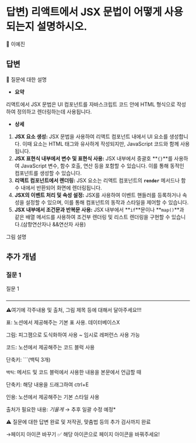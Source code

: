 # 답변) 리액트에서 JSX 문법이 어떻게 사용되는지 설명하시오.

<aside>
💫 이예진

</aside>

## 답변

<aside>
📌 질문에 대한 설명

</aside>

- **요약**

리액트에서 JSX 문법은 UI 컴포넌트를 자바스크립트 코드 안에 HTML 형식으로 작성하여 정의하고 렌더링하는데 사용됩니다.

- **상세**
1. **JSX 요소 생성:** JSX 문법을 사용하여 리액트 컴포넌트 내에서 UI 요소를 생성합니다. 이때 요소는 HTML 태그와 유사하게 작성되지만, JavaScript 코드와 함께 사용됩니다.
2. **JSX 표현식 내부에서 변수 및 표현식 사용:** JSX 내부에서 중괄호 **`{}`**를 사용하여 JavaScript 변수, 함수 호출, 연산 등을 포함할 수 있습니다. 이를 통해 동적인 컴포넌트를 생성할 수 있습니다.
3. **리액트 컴포넌트에서 렌더링:** JSX 요소는 리액트 컴포넌트의 **`render`** 메서드나 함수 내에서 반환되어 화면에 렌더링됩니다.
4. **JSX의 이벤트 처리 및 속성 설정:** JSX를 사용하여 이벤트 핸들러를 등록하거나 속성을 설정할 수 있으며, 이를 통해 컴포넌트의 동작과 스타일을 제어할 수 있습니다.
5. **JSX 내부에서 조건문과 반복문 사용:** JSX 내부에서 **`if`**문이나 **`map()`**과 같은 배열 메서드를 사용하여 조건부 렌더링 및 리스트 렌더링을 구현할 수 있습니다.(삼항연산자나 &&연산자 사용)

그림 설명

## 추가 개념

### 질문 1

질문 1

### 

---

⚠️여기에 각주내용 및 출처, 그림 제목 등에 대해서 달아주세요!!!

표: 노션에서 제공해주는 기본 표 사용. 데이터베이스X

그림: 피그잼으로 도식화하여 사용 ~ 임시로 레퍼런스 사용 가능

코드: 노션에서 제공해주는 코드 블럭 사용 

단축키: ```(백틱 3개)

`백틱`: 메서드 및 코드 블럭에서 사용한 내용을 본문에서 언급할 때 

단축키: 해당 내용을 드래그하여 ctrl+E

인용: 노션에서 제공해주는 기본 스타일 사용

출처가 필요한 내용: *기울게* → 추후 일괄 수정 예정*

⚠️ 질문에 대한 답변 완료 및 저작권, 맞춤법 등의 추가 검사까지 완료

→페이지 아이콘 바꾸기 ✅ 해당 아이콘으로 페이지 아이콘을 바꿔주세요!